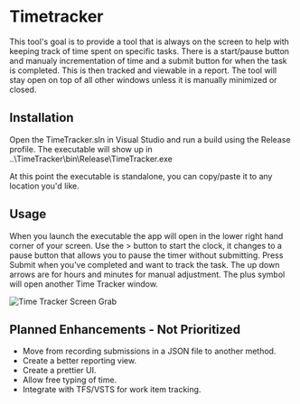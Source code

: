 # Timetracker

This tool's goal is to provide a tool that is always on the screen to help with keeping track of time spent on specific tasks. There is a start/pause button and manualy incrementation of time and a submit button for when the task is completed. This is then tracked and viewable in a report. The tool will stay open on top of all other windows unless it is manually minimized or closed.

## Installation

Open the TimeTracker.sln in Visual Studio and run a build using the Release profile. The executable will show up in ..\TimeTracker\bin\Release\TimeTracker.exe

At this point the executable is standalone, you can copy/paste it to any location you'd like.

## Usage

When you launch the executable the app will open in the lower right hand corner of your screen. Use the > button to start the clock, it changes to a pause button that allows you to pause the timer without submitting. Press Submit when you've completed and want to track the task. The up down arrows are for hours and minutes for manual adjustment. The plus symbol will open another Time Tracker window.

![Time Tracker Screen Grab](https://generaljb.blob.core.windows.net/images/TimeTracker.png)

## Planned Enhancements - Not Prioritized

- Move from recording submissions in a JSON file to another method.
- Create a better reporting view.
- Create a prettier UI.
- Allow free typing of time.
- Integrate with TFS/VSTS for work item tracking.